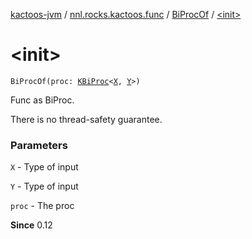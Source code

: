 [kactoos-jvm](../../index.md) / [nnl.rocks.kactoos.func](../index.md) / [BiProcOf](index.md) / [&lt;init&gt;](./-init-.md)

# &lt;init&gt;

`BiProcOf(proc: `[`KBiProc`](../../nnl.rocks.kactoos/-k-bi-proc.md)`<`[`X`](index.md#X)`, `[`Y`](index.md#Y)`>)`

Func as BiProc.

There is no thread-safety guarantee.

### Parameters

`X` - Type of input

`Y` - Type of input

`proc` - The proc

**Since**
0.12

